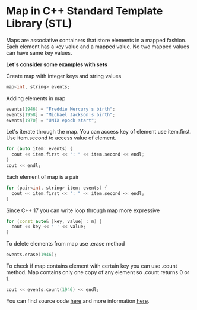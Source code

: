 # Map in C++ Standard Template Library (STL)
Maps are associative containers that store elements in a mapped fashion. Each element has a key value and a mapped value. No two mapped values can have same key values.


**Let's consider some examples with sets**


  Create map with integer keys and string values
  ```c++
  map<int, string> events;
  ```
  Adding elements in map
  ```c++
  events[1946] = "Freddie Mercury's birth";
  events[1958] = "Michael Jackson's birth";
  events[1970] = "UNIX epoch start";
  ```
  Let's iterate through the map.
  You can access key of element use item.first. Use item.second to access value of element.
  ```c++
  for (auto item: events) {
    cout << item.first << ": " << item.second << endl;
  }
  cout << endl;
  ```
  
  Each element of map is a pair
  ```c++
  for (pair<int, string> item: events) {
    cout << item.first << ": " << item.second << endl;
  }
  ```
  Since C++ 17 you can write loop through map more expressive
  ```c++
  for (const auto& [key, value] : m) {
    cout << key << ' ' << value;
  }
  ```


  To delete elements from map use .erase method
  ```c++
  events.erase(1946);
  ```
  
  To check if map contains element with certain key you can use .count method.
  Map contains only one copy of any element so .count returns 0 or 1.
  ```c++
  cout << events.count(1946) << endl;
  ```


You can find source code [here](maps.cpp) and more information [here](https://en.cppreference.com/w/cpp/container/map).
